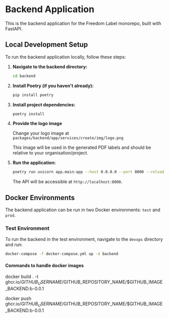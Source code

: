 # Backend Application

This is the backend application for the Freedom Label monorepo, built with FastAPI.

## Local Development Setup

To run the backend application locally, follow these steps:

1.  **Navigate to the backend directory:**

    ```bash
    cd backend
    ```

2.  **Install Poetry (if you haven't already):**

    ```bash
    pip install poetry
    ```

3.  **Install project dependencies:**

    ```bash
    poetry install
    ```

4.  **Provide the logo image**

    Change your logo image at `packages/backend/app/services/create/img/logo.png`

    This image will be used in the generated PDF labels and should be relative to your organisation/project.

5.  **Run the application:**
    ```bash
    poetry run uvicorn app.main:app --host 0.0.0.0 --port 8000 --reload
    ```
    The API will be accessible at `http://localhost:8000`.

## Docker Environments

The backend application can be run in two Docker environments: `test` and `prod`.

### Test Environment

To run the backend in the test environment, navigate to the `devops` directory and run:

```bash
docker-compose -f docker-compose.yml up -d backend
```

#### Commands to handle docker images

docker build . -t ghcr.io/$GITHUB_USERNAME/$GITHUB_REPOSITORY_NAME/$GITHUB_IMAGE_BACKEND:b-0.0.1

docker push ghcr.io/$GITHUB_USERNAME/$GITHUB_REPOSITORY_NAME/$GITHUB_IMAGE_BACKEND:b-0.0.1
